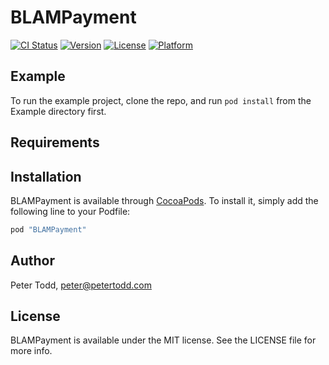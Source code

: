 # BLAMPayment

[![CI Status](http://img.shields.io/travis/petetodd/BLAMPayment.svg?style=flat)](https://travis-ci.org/petetodd/BLAMPayment)
[![Version](https://img.shields.io/cocoapods/v/BLAMPayment.svg?style=flat)](http://cocoapods.org/pods/BLAMPayment)
[![License](https://img.shields.io/cocoapods/l/BLAMPayment.svg?style=flat)](http://cocoapods.org/pods/BLAMPayment)
[![Platform](https://img.shields.io/cocoapods/p/BLAMPayment.svg?style=flat)](http://cocoapods.org/pods/BLAMPayment)

## Example

To run the example project, clone the repo, and run `pod install` from the Example directory first.

## Requirements

## Installation

BLAMPayment is available through [CocoaPods](http://cocoapods.org). To install
it, simply add the following line to your Podfile:

```ruby
pod "BLAMPayment"
```

## Author

Peter Todd, peter@petertodd.com

## License

BLAMPayment is available under the MIT license. See the LICENSE file for more info.
